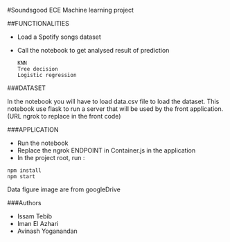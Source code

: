 #Soundsgood
ECE Machine learning project

##FUNCTIONALITIES

- Load a Spotify songs dataset 
- Call the notebook to get analysed result of prediction

    ````
  KNN
  Tree decision
  Logistic regression
    ````

###DATASET 

In the notebook you will have to load data.csv file to load the dataset.
This notebook use flask to run a server that will be used by the front application.
(URL ngrok to replace in the front code)

###APPLICATION
   - Run the notebook
   - Replace the ngrok ENDPOINT in Container.js in the application
   - In the project root, run :
   ````
   npm install
   npm start   
   ````
   Data figure image are from googleDrive

###Authors

- Issam Tebib
- Iman El Azhari
- Avinash Yoganandan
